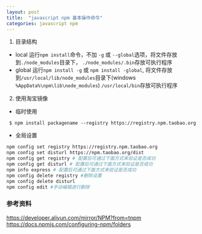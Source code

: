 ```yaml
---
layout: post
title:  "javascript npm 基本操作命令"
categories: javascript npm
---
```


1. 目录结构
 - local
 运行`npm install`命令，不加 `-g` 或 `--global`选项，将文件存放到`./node_modules`目录下，
 `./node_modules/.bin`存放可执行程序
 - global
 运行`npm install -g` 或 `npm install -global`, 将文件存放到`/usr/local/lib/node_modules`目录下(windows `%AppData%\npm\lib\node_modules`)
 `/usr/local/bin`存放可执行程序

2. 使用淘宝镜像

- 临时使用
```
 $ npm install packagename --registry https://registry.npm.taobao.org
```

- 全局设置
```bash
npm config set registry https://registry.npm.taobao.org
npm config set disturl https://npm.taobao.org/dist
npm config get registry # 配置后可通过下面方式来验证是否成功
npm config get disturl # 配置后可通过下面方式来验证是否成功
npm info express # 配置后可通过下面方式来验证是否成功
npm config delete registry #删除设置
npm config delete disturl
npm config edit #手动编辑进行删除
````


### 参考资料
https://developer.aliyun.com/mirror/NPM?from=tnpm
https://docs.npmjs.com/configuring-npm/folders
